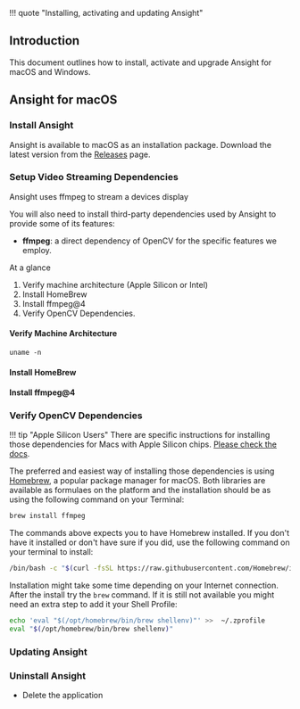 !!! quote "Installing, activating and updating Ansight"

## Introduction

This document outlines how to install, activate and upgrade Ansight for macOS and Windows.

## Ansight for macOS

### Install Ansight

Ansight is available to macOS as an installation package. Download the latest version from the [Releases](https://github.com/Ansight/ansight.releases/releases) page.

### Setup Video Streaming Dependencies

Ansight uses ffmpeg to stream a devices display

You will also need to install third-party dependencies used by Ansight to provide some of its features:

* **ffmpeg**: a direct dependency of OpenCV for the specific features we employ.

At a glance

 1. Verify machine architecture (Apple Silicon or Intel)
 2. Install HomeBrew
 3. Install ffmpeg@4
 3. Verify OpenCV Dependencies.

#### Verify Machine Architecture

```
uname -n
```

#### Install HomeBrew

#### Install ffmpeg@4

### Verify OpenCV Dependencies



!!! tip "Apple Silicon Users"
    There are specific instructions for installing those dependencies for Macs with Apple Silicon chips. [Please check the docs](macos-apple-silicon.md).

The preferred and easiest way of installing those dependencies is using [Homebrew](https://brew.sh), a popular package manager for macOS. Both libraries are available as formulaes on the platform and the installation should be as using the following command on your Terminal:

```bash
brew install ffmpeg
```

The commands above expects you to have Homebrew installed. If you don't have it installed or don't have sure if you did, use the following command on your terminal to install:

```bash
/bin/bash -c "$(curl -fsSL https://raw.githubusercontent.com/Homebrew/install/HEAD/install.sh)"
```

Installation might take some time depending on your Internet connection. After the install try the `brew` command. If it is still not available you might need an extra step to add it your Shell Profile:

```bash
echo 'eval "$(/opt/homebrew/bin/brew shellenv)"' >>  ~/.zprofile
eval "$(/opt/homebrew/bin/brew shellenv)"
```

### Updating Ansight

### Uninstall Ansight

 * Delete the application
